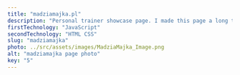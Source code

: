 ```yaml
---
title: "madziamajka.pl"
description: "Personal trainer showcase page. I made this page a long time ago, one of my first comercial projects"
firstTechnology: "JavaScript"
secondTechnology: "HTML CSS"
slug: "madziamajka"
photo: ../src/assets/images/MadziaMajka_Image.png
alt: "madziamajka page photo"
key: "5"
---
```


<p>

</p>
